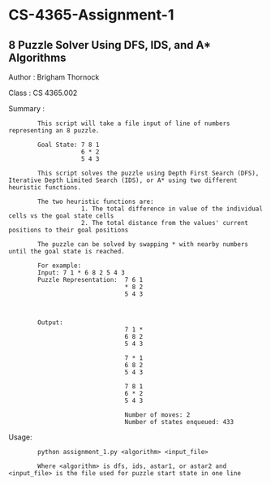 # CS-4365-Assignment-1
## 8 Puzzle Solver Using DFS, IDS, and A* Algorithms
Author :            Brigham Thornock

Class :             CS 4365.002

Summary :   

            This script will take a file input of line of numbers representing an 8 puzzle.

            Goal State: 7 8 1
                        6 * 2
                        5 4 3
            
            This script solves the puzzle using Depth First Search (DFS), Iterative Depth Limited Search (IDS), or A* using two different heuristic functions.
            
            The two heuristic functions are:
                        1. The total difference in value of the individual cells vs the goal state cells
                        2. The total distance from the values' current positions to their goal positions
                        
            The puzzle can be solved by swapping * with nearby numbers until the goal state is reached.
            
            For example:
            Input: 7 1 * 6 8 2 5 4 3
            Puzzle Representation:  7 6 1
                                    * 8 2
                                    5 4 3
            
            
            
            Output:
                                    7 1 * 
                                    6 8 2             
                                    5 4 3             
                  
                                    7 * 1             
                                    6 8 2             
                                    5 4 3             
                  
                                    7 8 1             
                                    6 * 2             
                                    5 4 3 
                                    
                                    Number of moves: 2
                                    Number of states enqueued: 433
            
Usage:      
            
            python assignment_1.py <algorithm> <input_file>
            
            Where <algorithm> is dfs, ids, astar1, or astar2 and <input_file> is the file used for puzzle start state in one line

